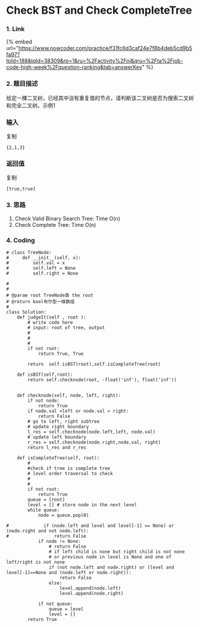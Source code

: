 # Check BST and Check CompleteTree

### 1. Link

{% embed url="https://www.nowcoder.com/practice/f31fc6d3caf24e7f8b4deb5cd9b5fa97?tpId=188&tqId=38309&rp=1&ru=%2Factivity%2Foj&qru=%2Fta%2Fjob-code-high-week%2Fquestion-ranking&tab=answerKey" %}



### 2. 题目描述

给定一棵二叉树，已经其中没有重复值的节点，请判断该二叉树是否为搜索二叉树和完全二叉树。示例1

### 输入

复制

```
{2,1,3}
```

### 返回值

复制

```
[true,true]
```





### 3. 思路

1. Check Valid Binary Search Tree: Time O(n)
2. Check Complete Tree: Time O(n)



### 4. Coding

```
# class TreeNode:
#     def __init__(self, x):
#         self.val = x
#         self.left = None
#         self.right = None

#
# 
# @param root TreeNode类 the root
# @return bool布尔型一维数组
#
class Solution:
    def judgeIt(self , root ):
        # write code here
        # input: root of tree, output
        #
        #
        #
        if not root:
            return True, True
        
        return  self.isBST(root),self.isCompleteTree(root)
    
    def isBST(self,root):
        return self.checknode(root, -float('inf'), float('inf'))
        
    
    def checknode(self, node, left, right):
        if not node:
            return True
        if node.val <left or node.val > right:
            return False
        # go to left, right subtree
        # update right boundary
        l_res = self.checknode(node.left,left, node.val)
        # update left boundary
        r_res = self.checknode(node.right,node.val, right)
        return l_res and r_res
        
    def isCompleteTree(self, root):
        #
        #check if tree is complete tree
        # level order traversal to check
        # 
        #
        if not root:
            return True
        queue = [root]
        level = [] # store node in the next level
        while queue:
            node = queue.pop(0)
            
#             if (node.left and level and level[-1] == None) or (node.right and not node.left):
#                 return False
            if node != None:
                # return False
                # if left child is none but right child is not none
                # or previous node in level is None and one of left/right is not none
                if (not node.left and node.right) or (level and level[-1]==None and (node.left or node.right)):
                    return False
                else:
                    level.append(node.left)
                    level.append(node.right)
                
            if not queue:
                queue = level
                level = []
        return True
    
```





